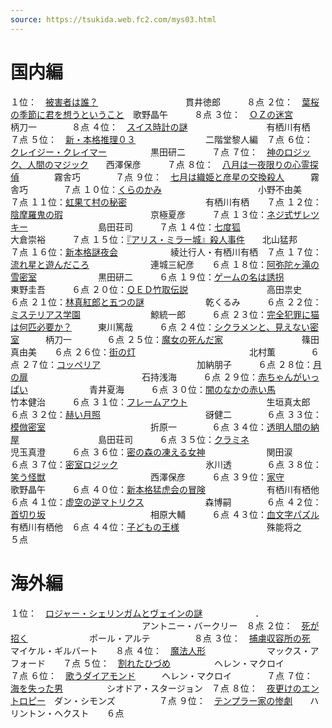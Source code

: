 ```yaml
---
source: https://tsukida.web.fc2.com/mys03.html
---
```

# 国内編

１位：　[被害者は誰？](https://tsukida.web.fc2.com/0305.html#030503)　　　　　　　　　　貫井徳郎　　　８点
２位：　[葉桜の季節に君を想うということ](https://tsukida.web.fc2.com/0307.html#030701)　歌野晶午　　　８点
３位：　[ＯＺの迷宮](https://tsukida.web.fc2.com/0306.html#030613)　　　　　　　　　　　柄刀一　　　　８点
４位：　[スイス時計の謎](https://tsukida.web.fc2.com/0306.html#030605)　　　　　　　　　有栖川有栖　　７点
５位：　[新・本格推理０３](https://tsukida.web.fc2.com/0303.html#030306)　　　　　　　　二階堂黎人編　７点
６位：　[クレイジー・クレイマー](https://tsukida.web.fc2.com/0304.html#030407)　　　　　黒田研二　　　７点
７位：　[神のロジック、人間のマジック](https://tsukida.web.fc2.com/0307.html#030702)　　西澤保彦　　　７点
８位：　[八月は一夜限りの心霊探偵](https://tsukida.web.fc2.com/0311.html#031103)　　　　霧舎巧　　　　７点
９位：　[七月は織姫と彦星の交換殺人](https://tsukida.web.fc2.com/0311.html#031102)　　　霧舎巧　　　　７点
１０位：[くらのかみ](https://tsukida.web.fc2.com/0401.html)　　　　　　　　　　　小野不由美　　７点
１１位：[虹果て村の秘密](https://tsukida.web.fc2.com/0312.html#031201)　　　　　　　　　有栖川有栖　　７点
１２位：[陰摩羅鬼の瑕](https://tsukida.web.fc2.com/0308.html#030802)　　　　　　　　　　京極夏彦　　　７点
１３位：[ネジ式ザレツキー](https://tsukida.web.fc2.com/0310.html#031003)　　　　　　　　島田荘司　　　７点
１４位：[七度狐](https://tsukida.web.fc2.com/0402.html#040206)　　　　　　　　　　　　　大倉崇裕　　　７点
１５位：[『アリス・ミラー城』殺人事件](https://tsukida.web.fc2.com/0404.html#040401)　　北山猛邦　　　７点
１６位：[新本格謎夜会](https://tsukida.web.fc2.com/0309.html#030908)　　　　　　綾辻行人・有栖川有栖　７点
１７位：[流れ星と遊んだころ](https://tsukida.web.fc2.com/0404.html)　　　　　　　連城三紀彦　　６点
１８位：[阿弥陀ヶ滝の雪密室](https://tsukida.web.fc2.com/0306.html#030606)　　　　　　　黒田研二　　　６点
１９位：[ゲームの名は誘拐](https://tsukida.web.fc2.com/0403.html#040306)　　　　　　　　東野圭吾　　　６点
２０位：[ＱＥＤ竹取伝説](https://tsukida.web.fc2.com/0301.html#030106)　　　　　　　　　高田祟史　　　６点
２１位：[林真紅郎と五つの謎](https://tsukida.web.fc2.com/0309.html)　　　　　　　乾くるみ　　　６点
２２位：[ミステリアス学園](https://tsukida.web.fc2.com/0303.html#030307)　　　　　　　　鯨統一郎　　　６点
２３位：[完全犯罪に猫は何匹必要か？](https://tsukida.web.fc2.com/0309.html#030902)　　　東川篤哉　　　６点
２４位：[シクラメンと、見えない密室](https://tsukida.web.fc2.com/0310.html#031006)　　　柄刀一　　　　６点
２５位：[魔女の死んだ家](https://tsukida.web.fc2.com/0409.html)　　　　　　　　　篠田真由美　　６点
２６位：[街の灯](https://tsukida.web.fc2.com/0303.html)　　　　　　　　　　　　　北村薫　　　　６点
２７位：[コッペリア](https://tsukida.web.fc2.com/0307.html#030705)　　　　　　　　　　　加納朋子　　　６点
２８位：[月の扉](https://tsukida.web.fc2.com/0309.html#030901)　　　　　　　　　　　　　石持浅海　　　６点
２９位：[赤ちゃんがいっぱい](https://tsukida.web.fc2.com/0309.html#030905)　　　　　　　青井夏海　　　６点
３０位：[闇のなかの赤い馬](https://tsukida.web.fc2.com/0405.html#040505)　　　　　　　　竹本健治　　　６点
３１位：[フレームアウト](https://tsukida.web.fc2.com/0301.html#030104)　　　　　　　　　生垣真太郎　　６点
３２位：[赫い月照](https://tsukida.web.fc2.com/0403.html)　　　　　　　　　　　　谺健二　　　　６点
３３位：[模倣密室](https://tsukida.web.fc2.com/0307.html#030704)　　　　　　　　　　　　折原一　　　　６点
３４位：[透明人間の納屋](https://tsukida.web.fc2.com/0405.html#040503)　　　　　　　　　島田荘司　　　６点
３５位：[クラミネ](https://tsukida.web.fc2.com/0306.html#030603)　　　　　　　　　　　　児玉真澄　　　６点
３６位：[密の森の凍える女神](https://tsukida.web.fc2.com/0303.html#030305)　　　　　　　関田涙　　　　６点
３７位：[密室ロジック](https://tsukida.web.fc2.com/0304.html#030401)　　　　　　　　　　氷川透　　　　６点
３８位：[笑う怪獣](https://tsukida.web.fc2.com/0307.html#030706)　　　　　　　　　　　　西澤保彦　　　６点
３９位：[家守](https://tsukida.web.fc2.com/0311.html#031107)　　　　　　　　　　　　　　歌野晶午　　　６点
４０位：[新本格猛虎会の冒険](https://tsukida.web.fc2.com/0305.html)　　　　　　　有栖川有栖他　６点
４１位：[虚空の逆マトリクス](https://tsukida.web.fc2.com/0301.html#030103)　　　　　　　森博嗣　　　　６点
４２位：[首切り坂](https://tsukida.web.fc2.com/0306.html#030602)　　　　　　　　　　　　相原大輔　　　６点
４３位：[血文字パズル](https://tsukida.web.fc2.com/0305.html#030501)　　　　　　　　　　有栖川有栖他　６点
４４位：[子どもの王様](https://tsukida.web.fc2.com/0405.html#040504)　　　　　　　　　　殊能将之　　　５点

# 海外編

１位：　[ロジャー・シェリンガムとヴェインの謎](https://tsukida.web.fc2.com/0308.html#030804)　　　　　　．
　　　　　　　　　　　　　　　アントニー・バークリー　８点
２位：　[死が招く](https://tsukida.web.fc2.com/0307.html)　　　　　　　ポール・アルテ　　　　　８点
３位：　[捕虜収容所の死](https://tsukida.web.fc2.com/0306.html#030601)　　　　マイケル・ギルバート　　８点
４位：　[魔法人形](https://tsukida.web.fc2.com/0309.html#030912)　　　　　　　マックス・アフォード　　７点
５位：　[割れたひづめ](https://tsukida.web.fc2.com/0310.html#031005)　　　　　ヘレン・マクロイ　　　　７点
６位：　[歌うダイアモンド](https://tsukida.web.fc2.com/0312.html#031204)　　　ヘレン・マクロイ　　　　７点
７位：　[海を失った男](https://tsukida.web.fc2.com/0404.html#040405)　　　　　シオドア・スタージョン　７点
８位：　[夜更けのエントロピー](https://tsukida.web.fc2.com/0312.html#031205)　ダン・シモンズ　　　　　７点
９位：　[テンプラー家の惨劇](https://tsukida.web.fc2.com/0306.html#030611)　　ハリントン・ヘクスト　　６点
